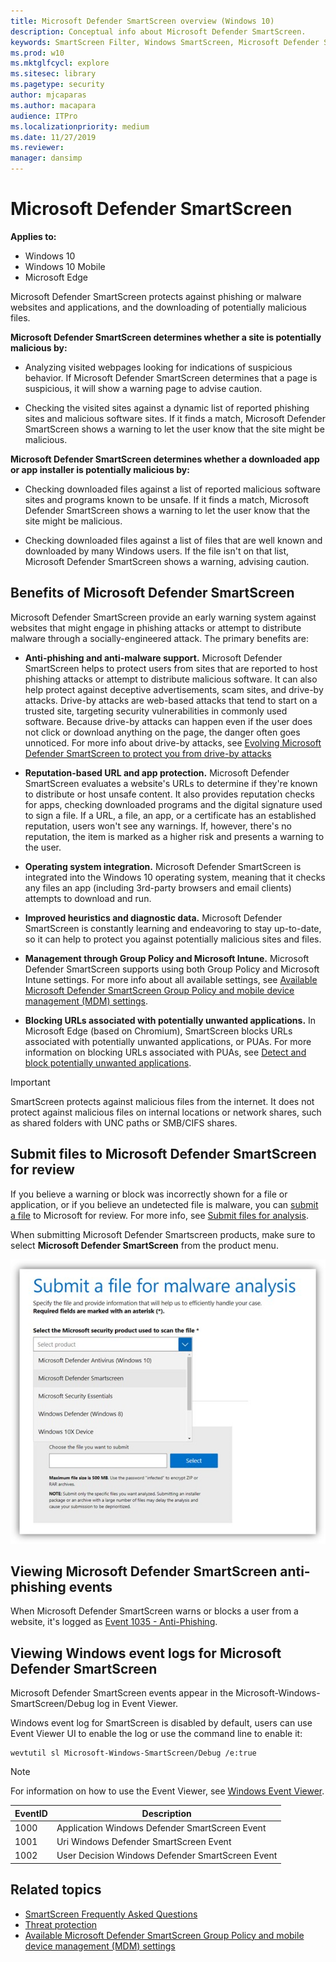 ```yaml
---
title: Microsoft Defender SmartScreen overview (Windows 10)
description: Conceptual info about Microsoft Defender SmartScreen.
keywords: SmartScreen Filter, Windows SmartScreen, Microsoft Defender SmartScreen
ms.prod: w10
ms.mktglfcycl: explore
ms.sitesec: library
ms.pagetype: security
author: mjcaparas
ms.author: macapara
audience: ITPro
ms.localizationpriority: medium
ms.date: 11/27/2019
ms.reviewer: 
manager: dansimp
---
```


# Microsoft Defender SmartScreen

**Applies to:**

- Windows 10
- Windows 10 Mobile
- Microsoft Edge

Microsoft Defender SmartScreen protects against phishing or malware websites and applications, and the downloading of potentially malicious files.

**Microsoft Defender SmartScreen determines whether a site is potentially malicious by:**

- Analyzing visited webpages looking for indications of suspicious behavior. If Microsoft Defender SmartScreen determines that a page is suspicious, it will show a warning page to advise caution.

- Checking the visited sites against a dynamic list of reported phishing sites and malicious software sites. If it finds a match, Microsoft Defender SmartScreen shows a warning to let the user know that the site might be malicious.

**Microsoft Defender SmartScreen determines whether a downloaded app or app installer is potentially malicious by:**

- Checking downloaded files against a list of reported malicious software sites and programs known to be unsafe. If it finds a match, Microsoft Defender SmartScreen shows a warning to let the user know that the site might be malicious.

- Checking downloaded files against a list of files that are well known and downloaded by many Windows users. If the file isn't on that list, Microsoft Defender SmartScreen shows a warning, advising caution.

## Benefits of Microsoft Defender SmartScreen

Microsoft Defender SmartScreen provide an early warning system against websites that might engage in phishing attacks or attempt to distribute malware through a socially-engineered attack. The primary benefits are:

- **Anti-phishing and anti-malware support.** Microsoft Defender SmartScreen helps to protect users from sites that are reported to host phishing attacks or attempt to distribute malicious software. It can also help protect against deceptive advertisements, scam sites, and drive-by attacks. Drive-by attacks are web-based attacks that tend to start on a trusted site, targeting security vulnerabilities in commonly used software. Because drive-by attacks can happen even if the user does not click or download anything on the page, the danger often goes unnoticed. For more info about drive-by attacks, see [Evolving Microsoft Defender SmartScreen to protect you from drive-by attacks](https://blogs.windows.com/msedgedev/2015/12/16/SmartScreen-drive-by-improvements/#3B7Bb8bzeAPq8hXE.97)

- **Reputation-based URL and app protection.** Microsoft Defender SmartScreen evaluates a website's URLs to determine if they're known to distribute or host unsafe content. It also provides reputation checks for apps, checking downloaded programs and the digital signature used to sign a file. If a URL, a file, an app, or a certificate has an established reputation, users won't see any warnings. If, however, there's no reputation, the item is marked as a higher risk and presents a warning to the user.

- **Operating system integration.** Microsoft Defender SmartScreen is integrated into the Windows 10 operating system, meaning that it checks any files an app (including 3rd-party browsers and email clients) attempts to download and run.

- **Improved heuristics and diagnostic data.** Microsoft Defender SmartScreen is constantly learning and endeavoring to stay up-to-date, so it can help to protect you against potentially malicious sites and files.

- **Management through Group Policy and Microsoft Intune.** Microsoft Defender SmartScreen supports using both Group Policy and Microsoft Intune settings. For more info about all available settings, see [Available Microsoft Defender SmartScreen Group Policy and mobile device management (MDM) settings](windows-defender-smartscreen-available-settings.md).

- **Blocking URLs associated with potentially unwanted applications.** In Microsoft Edge (based on Chromium), SmartScreen blocks URLs associated with potentially unwanted applications, or PUAs. For more information on blocking URLs associated with PUAs, see [Detect and block potentially unwanted applications](../windows-defender-antivirus/detect-block-potentially-unwanted-apps-windows-defender-antivirus.md).

> [!IMPORTANT]
> SmartScreen protects against malicious files from the internet. It does not protect against malicious files on internal locations or network shares, such as shared folders with UNC paths or SMB/CIFS shares.

## Submit files to Microsoft Defender SmartScreen for review

If you believe a warning or block was incorrectly shown for a file or application, or if you believe an undetected file is malware, you can [submit a file](https://www.microsoft.com/wdsi/filesubmission/) to Microsoft for review. For more info, see [Submit files for analysis](https://docs.microsoft.com/windows/security/threat-protection/intelligence/submission-guide). 

When submitting Microsoft Defender Smartscreen products, make sure to select **Microsoft Defender SmartScreen** from the product menu.

![Windows Security, Microsoft Defender SmartScreen controls](images/Microsoft-defender-smartscreen-submission.png)

## Viewing Microsoft Defender SmartScreen anti-phishing events

When Microsoft Defender SmartScreen warns or blocks a user from a website, it's logged as [Event 1035 - Anti-Phishing](https://technet.microsoft.com/scriptcenter/dd565657(v=msdn.10).aspx).

## Viewing Windows event logs for Microsoft Defender SmartScreen
Microsoft Defender SmartScreen events appear in the Microsoft-Windows-SmartScreen/Debug log in Event Viewer.

Windows event log for SmartScreen is disabled by default, users can use Event Viewer UI to enable the log or use the command line to enable it:

```
wevtutil sl Microsoft-Windows-SmartScreen/Debug /e:true
```

> [!NOTE]
> For information on how to use the Event Viewer, see [Windows Event Viewer](https://docs.microsoft.com/host-integration-server/core/windows-event-viewer1).


EventID | Description
-|-
1000 | Application Windows Defender SmartScreen Event
1001 | Uri Windows Defender SmartScreen Event
1002 | User Decision Windows Defender SmartScreen Event

## Related topics
- [SmartScreen Frequently Asked Questions](https://fb.smartscreen.microsoft.com/smartscreenfaq.aspx)
- [Threat protection](../index.md)
- [Available Microsoft Defender SmartScreen Group Policy and mobile device management (MDM) settings](https://docs.microsoft.com/windows/security/threat-protection/windows-defender-smartscreen/windows-defender-smartscreen-available-settings)
